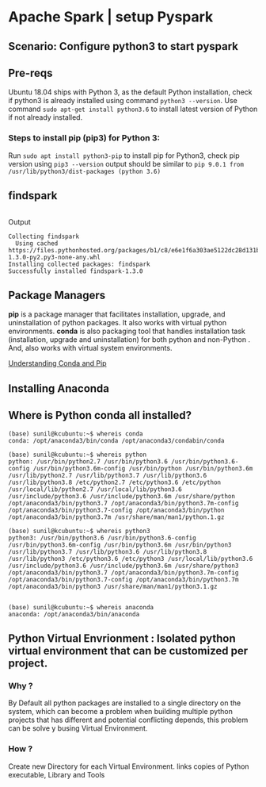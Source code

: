# Apache Spark | setup Pyspark

## Scenario: Configure python3 to start pyspark

## Pre-reqs
Ubuntu 18.04 ships with Python 3, as the default Python installation, check if python3 is already installed using command ```python3 --version```. Use command ```sudo apt-get install python3.6``` to install latest version of Python if not already installed.  





### Steps to install pip (pip3) for Python 3:
Run ```sudo apt install python3-pip``` to install pip for Python3, check pip version using ```pip3 --version```
output should be similar to ```pip 9.0.1 from /usr/lib/python3/dist-packages (python 3.6)```

## findspark
```python3 -m pip install findspark
```

Output
```
Collecting findspark
  Using cached https://files.pythonhosted.org/packages/b1/c8/e6e1f6a303ae5122dc28d131b5a67c5eb87cbf8f7ac5b9f87764ea1b1e1e/findspark-1.3.0-py2.py3-none-any.whl
Installing collected packages: findspark
Successfully installed findspark-1.3.0
```

## Package Managers

**pip** is a package manager that facilitates installation, upgrade, and uninstallation of python packages. It also works with virtual python environments. **conda** is also packaging tool that handles installation task (installation, upgrade and uninstallation) for both python and non-Python . And, also works with virtual system environments.

[Understanding Conda and Pip](https://www.anaconda.com/understanding-conda-and-pip/)


## Installing Anaconda


## Where is Python conda all installed?

```
(base) sunil@kcubuntu:~$ whereis conda
conda: /opt/anaconda3/bin/conda /opt/anaconda3/condabin/conda

(base) sunil@kcubuntu:~$ whereis python
python: /usr/bin/python2.7 /usr/bin/python3.6 /usr/bin/python3.6-config /usr/bin/python3.6m-config /usr/bin/python /usr/bin/python3.6m /usr/lib/python2.7 /usr/lib/python3.7 /usr/lib/python3.6 /usr/lib/python3.8 /etc/python2.7 /etc/python3.6 /etc/python /usr/local/lib/python2.7 /usr/local/lib/python3.6 /usr/include/python3.6 /usr/include/python3.6m /usr/share/python /opt/anaconda3/bin/python3.7 /opt/anaconda3/bin/python3.7m-config /opt/anaconda3/bin/python3.7-config /opt/anaconda3/bin/python /opt/anaconda3/bin/python3.7m /usr/share/man/man1/python.1.gz

(base) sunil@kcubuntu:~$ whereis python3
python3: /usr/bin/python3.6 /usr/bin/python3.6-config /usr/bin/python3.6m-config /usr/bin/python3.6m /usr/bin/python3 /usr/lib/python3.7 /usr/lib/python3.6 /usr/lib/python3.8 /usr/lib/python3 /etc/python3.6 /etc/python3 /usr/local/lib/python3.6 /usr/include/python3.6 /usr/include/python3.6m /usr/share/python3 /opt/anaconda3/bin/python3.7 /opt/anaconda3/bin/python3.7m-config /opt/anaconda3/bin/python3.7-config /opt/anaconda3/bin/python3.7m /opt/anaconda3/bin/python3 /usr/share/man/man1/python3.1.gz


(base) sunil@kcubuntu:~$ whereis anaconda
anaconda: /opt/anaconda3/bin/anaconda
```

## Python Virtual Envrionment : Isolated python virtual environment that can be customized per project.

### Why ?
By Default all python packages are installed to a single directory on the system, which can become a problem when building multiple python projects that has different and potential conflicting depends, this problem can be solve y busing  Virtual Environment.

### How ?
Create new Directory for each Virtual Environment. links copies of Python executable, Library and Tools





